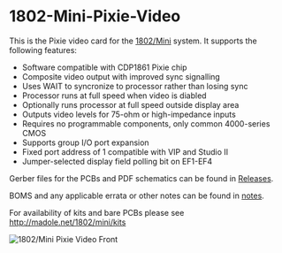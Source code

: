 # 1802-Mini-Pixie-Video
This is the Pixie video card for the [1802/Mini](https://github.com/dmadole/1802-Mini) system. It supports the following features:

* Software compatible with CDP1861 Pixie chip
* Composite video output with improved sync signalling
* Uses WAIT to syncronize to processor rather than losing sync
* Processor runs at full speed when video is diabled
* Optionally runs processor at full speed outside display area
* Outputs video levels for 75-ohm or high-impedance inputs
* Requires no programmable components, only common 4000-series CMOS
* Supports group I/O port expansion
* Fixed port address of 1 compatible with VIP and Studio II
* Jumper-selected display field polling bit on EF1-EF4

Gerber files for the PCBs and PDF schematics can be found in [Releases](https://github.com/dmadole/1802-Mini-Pixie-Video/releases).

BOMS and any applicable errata or other notes can be found in [notes](https://github.com/dmadole/1802-Mini-Pixie-Video/tree/main/notes).

For availability of kits and bare PCBs please see http://madole.net/1802/mini/kits

![1802/Mini Pixie Video Front](https://github.com/dmadole/1802-Mini-9918-Video/blob/main/photos/1802-mini-pixie-rev-d-assembled-front.jpg)
 
